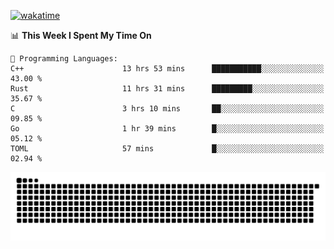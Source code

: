 [![wakatime](https://wakatime.com/badge/user/384f91c6-4eee-411f-8f3b-1b691f58a544.svg)](https://wakatime.com/@384f91c6-4eee-411f-8f3b-1b691f58a544)

<!--START_SECTION:waka-->
📊 **This Week I Spent My Time On** 

```text
💬 Programming Languages: 
C++                      13 hrs 53 mins      ███████████░░░░░░░░░░░░░░   43.00 % 
Rust                     11 hrs 31 mins      █████████░░░░░░░░░░░░░░░░   35.67 % 
C                        3 hrs 10 mins       ██░░░░░░░░░░░░░░░░░░░░░░░   09.85 % 
Go                       1 hr 39 mins        █░░░░░░░░░░░░░░░░░░░░░░░░   05.12 % 
TOML                     57 mins             █░░░░░░░░░░░░░░░░░░░░░░░░   02.94 % 
```


<!--END_SECTION:waka-->

<picture>
  <source media="(prefers-color-scheme: dark)" srcset="https://raw.githubusercontent.com/fuwx295/fuwx295/output/github-contribution-grid-snake-dark.svg">
  <source media="(prefers-color-scheme: light)" srcset="https://raw.githubusercontent.com/fuwx295/fuwx295/output/github-contribution-grid-snake.svg">
  <img alt="github contribution grid snake animation" src="https://raw.githubusercontent.com/fuwx295/fuwx295/output/github-contribution-grid-snake.svg">
</picture>

